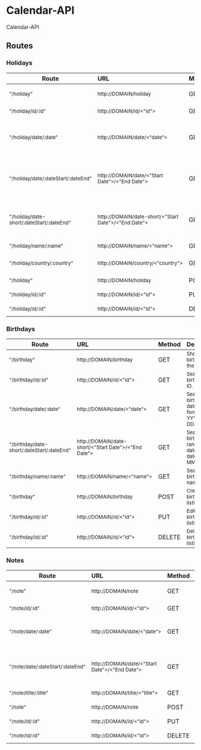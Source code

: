 # Calendar-API

Calendar-API

## Routes

### Holidays

| Route                                                | URL                                                             | Method | Description                                                                    |
| ---------------------------------------------------- | :-------------------------------------------------------------- | :----- | :----------------------------------------------------------------------------- |
| <sub>"/holiday"</sub>                                | <sub>http://DOMAIN/holiday</sub>                                | GET    | <sub>Shows all holidays in the database</sub>                                  |
| <sub>"/holiday/id/:id"</sub>                         | <sub>http://DOMAIN/id/<"id"></sub>                              | GET    | <sub>Searching holiday by ID.</sub>                                            |
| <sub>"/holiday/date/:date"</sub>                     | <sub>http://DOMAIN/date/<"date"></sub>                          | GET    | <sub>Search holiday by date. The date format is YYYY-MM-DD.</sub>              |
| <sub>"/holiday/date/:dateStart/:dateEnd"</sub>       | <sub>http://DOMAIN/date/<"Start Date">/<"End Date"></sub>       | GET    | <sub>Search holidays by a range of dates. The date format is YYYY-MM-DD.</sub> |
| <sub>"/holiday/date-short/:dateStart/:dateEnd"</sub> | <sub>http://DOMAIN/date-short/<"Start Date">/<"End Date"></sub> | GET    | <sub>Search holidays by a range of dates. The date format is MM-DD.</sub>      |
| <sub>"/holiday/name/:name"</sub>                     | <sub>http://DOMAIN/name/<"name"></sub>                          | GET    | <sub>Search by holiday name.</sub>                                             |
| <sub>"/holiday/country/:country"</sub>               | <sub>http://DOMAIN/country/<"country"></sub>                    | GET    | <sub>Search by country (US/CA/MX).</sub>                                       |
| <sub>"/holiday"</sub>                                | <sub>http://DOMAIN/holiday</sub>                                | POST   | <sub>Creates holiday listing.</sub>                                            |
| <sub>"/holiday/id/:id" </sub>                        | <sub>http://DOMAIN/id/<"id"></sub>                              | PUT    | <sub>Edits an holiday listing</sub>                                            |
| <sub>"/holiday/id/:id"</sub>                         | <sub>http://DOMAIN/id/<"id"></sub>                              | DELETE | <sub>Deletes an holiday listing</sub>                                          |

### Birthdays

| Route                                                 | URL                                                             | Method | Description                                                                |
| ----------------------------------------------------- | :-------------------------------------------------------------- | :----- | :------------------------------------------------------------------------- |
| <sub>"/birthday"</sub>                                | <sub>http://DOMAIN/birthday</sub>                               | GET    | <sub>Shows all birthdays in the database</sub>                             |
| <sub>"/birthday/id/:id"</sub>                         | <sub>http://DOMAIN/id/<"id"></sub>                              | GET    | <sub>Searching birthday by ID.</sub>                                       |
| <sub>"/birthday/date/:date"</sub>                     | <sub>http://DOMAIN/date/<"date"></sub>                          | GET    | <sub>Search birthday by date. The date format is YYYY-MM-DD.</sub>         |
| <sub>"/birthday/date-short/:dateStart/:dateEnd"</sub> | <sub>http://DOMAIN/date-short/<"Start Date">/<"End Date"></sub> | GET    | <sub>Search birthdays by a range of dates. The date format is MM-DD.</sub> |
| <sub>"/birthday/name/:name"</sub>                     | <sub>http://DOMAIN/name/<"name"></sub>                          | GET    | <sub>Search by birthday name.</sub>                                        |
| <sub>"/birthday"</sub>                                | <sub>http://DOMAIN/birthday</sub>                               | POST   | <sub>Creates birthday listing.</sub>                                       |
| <sub>"/birthday/id/:id" </sub>                        | <sub>http://DOMAIN/id/<"id"></sub>                              | PUT    | <sub>Edits an birthday listing</sub>                                       |
| <sub>"/birthday/id/:id"</sub>                         | <sub>http://DOMAIN/id/<"id"></sub>                              | DELETE | <sub>Deletes an birthday listing</sub>                                     |

### Notes

| Route                                       | URL                                                       | Method | Description                                                                 |
| ------------------------------------------- | :-------------------------------------------------------- | :----- | :-------------------------------------------------------------------------- |
| <sub>"/note"</sub>                          | <sub>http://DOMAIN/note</sub>                             | GET    | <sub>Shows all notes in the database</sub>                                  |
| <sub>"/note/id/:id"</sub>                   | <sub>http://DOMAIN/id/<"id"></sub>                        | GET    | <sub>Searching note by ID.</sub>                                            |
| <sub>"/note/date/:date"</sub>               | <sub>http://DOMAIN/date/<"date"></sub>                    | GET    | <sub>Search note by date. The date format is YYYY-MM-DD.</sub>              |
| <sub>"/note/date/:dateStart/:dateEnd"</sub> | <sub>http://DOMAIN/date/<"Start Date">/<"End Date"></sub> | GET    | <sub>Search notes by a range of dates. The date format is YYYY-MM-DD.</sub> |
| <sub>"/note/title/:title"</sub>             | <sub>http://DOMAIN/title/<"title"></sub>                  | GET    | <sub>Search by note title.</sub>                                            |
| <sub>"/note"</sub>                          | <sub>http://DOMAIN/note</sub>                             | POST   | <sub>Creates note listing.</sub>                                            |
| <sub>"/note/id/:id" </sub>                  | <sub>http://DOMAIN/id/<"id"></sub>                        | PUT    | <sub>Edits an note listing</sub>                                            |
| <sub>"/note/id/:id"</sub>                   | <sub>http://DOMAIN/id/<"id"></sub>                        | DELETE | <sub>Deletes an note listing</sub>                                          |
